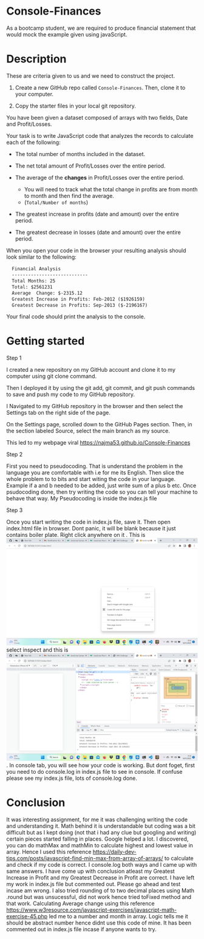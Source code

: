 # Console-Finances
As a bootcamp student, we are required to produce financial statement that would mock the example given using javaScript.

# Description

These are criteria given to us and we need to construct the project.

1. Create a new GitHub repo called `Console-Finances`. Then, clone it to your computer.

2. Copy the starter files in your local git repository.
   
You have been given a dataset composed of arrays with two fields, Date and Profit/Losses.

Your task is to write JavaScript code that analyzes the records to calculate each of the following:

* The total number of months included in the dataset.

* The net total amount of Profit/Losses over the entire period.

* The average of the **changes** in Profit/Losses over the entire period.
  * You will need to track what the total change in profits are from month to month and then find the average.
  * (`Total/Number of months`)

* The greatest increase in profits (date and amount) over the entire period.

* The greatest decrease in losses (date and amount) over the entire period.

When you open your code in the browser your resulting analysis should look similar to the following:

```text
  Financial Analysis
  ----------------------------
  Total Months: 25
  Total: $2561231
  Average  Change: $-2315.12
  Greatest Increase in Profits: Feb-2012 ($1926159)
  Greatest Decrease in Profits: Sep-2013 ($-2196167)
  ```

Your final code should print the analysis to the console.

# Getting started

Step 1

I created a new repository on my GitHub account and clone it to my computer using git clone command.

Then I deployed it by using the git add, git commit, and git push commands to save and push my code to my GitHub repository.

I Navigated to my GitHub repository in the browser and then select the Settings tab on the right side of the page.

On the Settings page, scrolled down to the GitHub Pages section. Then, in the section labeled Source, select the main branch as my source.

This led to my webpage viral https://najma53.github.io/Console-Finances

Step 2

First you need to pseudocoding. That is understand the problem in the language you are comfortable with i.e for me its English. Then slice the whole problem to to bits and start witing the code in your language. Example if a and b needed to be added, just write sum of a plus b etc. Once psudocoding done, then try writing the code so you can tell your machine to behave that way. My Pseudocoding is inside the index.js file 

Step 3

Once you start writing the code in index.js file, save it. Then open index.html file in browser. Dont panic, it will be blank because it just contains boiler plate. Right click anywhere on it . This is ![what you should see](./images/inspect.png) select inspect and this is ![what you should see](./images/console.png). In console tab, you will see how your code is working. But dont foget, first you need to do console.log in index.js file to see in console. If confuse please see my index.js file, lots of console.log done.

# Conclusion
It was interesting assignment, for me it was challenging writing the code and understanding it. Math behind it is understandable but coding was a bit difficult but as I kept doing (not that i had any clue but googling and writing) certain pieces started falling in places. Google helped a lot. I discovered,  you can do mathMax and mathMin to calculate highest and lowest value in array. Hence I used this reference https://daily-dev-tips.com/posts/javascript-find-min-max-from-array-of-arrays/
to calculate and check if my code is correct. I console.log both ways and I came up with same answers. I have come up with conclusion atleast my Greatest Increase in Profit and my Greatest Decrease in Profit are correct.
I have left my work in index.js file but commented out. Please go ahead and test incase am wrong. I also tried rounding of to two decimal places using Math .round but was unsucessful, did not work hence tried toFixed method and that work.
Calculating Average change using this reference https://www.w3resource.com/javascript-exercises/javascript-math-exercise-45.php led me to a number and month in array. Logic tells me it should be abstract number hence didnt use this code of mine. It has been commented out in index.js file incase if anyone wants to try.
